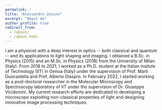 ```yaml
---
permalink: /
title: "Alessandro Zunino"
excerpt: "About me"
author_profile: true
redirect_from: 
  - /about/
  - /about.html
---
```


I am a physicist with a deep interest in optics -- both classical and quantum -- and its applications to light shaping and imaging. I obtained a B.Sc. in Physics (2015) and an M.Sc. in Physics (2018) from the University of Milan (Italy). From 2018 to 2021, I worked as a Ph.D. student at the Italian Insitute of Technology (IIT) in Genoa (Italy) under the supervision of Prof. Martí Duocastella and Prof. Alberto Diaspro. In February 2022, I started working as a post-doctoral researcher in the Molecular Microscopy and Spectroscopy laboratory of IIT under the supervision of Dr. Giuseppe Vicidomini. My current research efforts are dedicated to developing a microscope exploiting non-classical properties of light and designing innovative image processing techniques.
